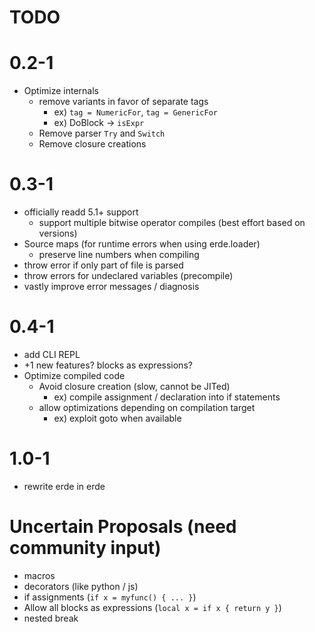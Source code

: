 # TODO

# 0.2-1

- Optimize internals
  - remove variants in favor of separate tags
    - ex) `tag = NumericFor`, `tag = GenericFor`
    - ex) DoBlock -> `isExpr`
  - Remove parser `Try` and `Switch`
  - Remove closure creations

# 0.3-1

- officially readd 5.1+ support
  - support multiple bitwise operator compiles (best effort based on versions)
- Source maps (for runtime errors when using erde.loader)
  - preserve line numbers when compiling
- throw error if only part of file is parsed
- throw errors for undeclared variables (precompile)
- vastly improve error messages / diagnosis

# 0.4-1

- add CLI REPL
- +1 new features? blocks as expressions?
- Optimize compiled code
  - Avoid closure creation (slow, cannot be JITed)
    - ex) compile assignment / declaration into if statements
  - allow optimizations depending on compilation target
    - ex) exploit goto when available

# 1.0-1

- rewrite erde in erde

# Uncertain Proposals (need community input)

- macros
- decorators (like python / js)
- if assignments (`if x = myfunc() { ... }`)
- Allow all blocks as expressions (`local x = if x { return y }`)
- nested break
